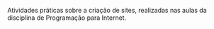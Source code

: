 Atividades práticas sobre a criação de sites, realizadas nas aulas da disciplina de Programação para Internet.
